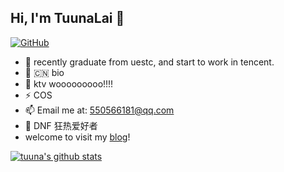 ## Hi, I'm TuunaLai 👋

[![GitHub](https://img.shields.io/badge/dynamic/json?logo=github&label=GitHub&labelColor=495867&color=495867&query=%24.data.totalSubs&url=https%3A%2F%2Fapi.spencerwoo.com%2Fsubstats%2F%3Fsource%3Dgithub%26queryKey%3Dtuuna&style=flat-square)](https://github.com/tuuna)
- 🍻 recently graduate from uestc, and start to work in tencent.
- 🍰 🇨🇳 bio
- 👯 ktv wooooooooo!!!!
- ⚡ COS
- 📫 Email me at: [550566181@qq.com](mailto:550566181@qq.com)
- 🥤 DNF 狂热爱好者
- welcome to visit my [blog](http://tuuna.top)!
<!-- - 🔭 Currently a research assistant at _Data & AI security Lab_, BIT. -->
<!-- 🥑 [Gridsome](https://github.com/gridsome) collaborator, [BITNP](https://github.com/BITNP) member. -->


[![tuuna's github stats](https://github-readme-stats.vercel.app/api?username=tuuna&theme=dark&show_icons=true)](https://github.com/tuuna)
